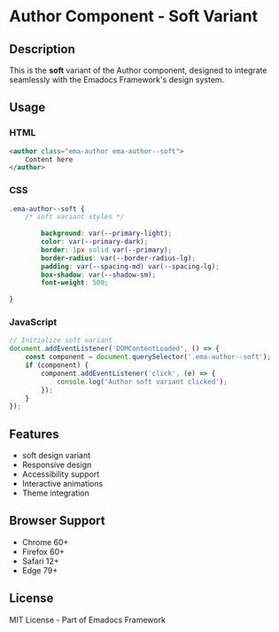 # Author Component - Soft Variant

## Description
This is the **soft** variant of the Author component, designed to integrate seamlessly with the Emadocs Framework's design system.

## Usage

### HTML
```html
<author class="ema-author ema-author--soft">
    Content here
</author>
```

### CSS
```css
.ema-author--soft {
    /* soft variant styles */
    
        background: var(--primary-light);
        color: var(--primary-dark);
        border: 1px solid var(--primary);
        border-radius: var(--border-radius-lg);
        padding: var(--spacing-md) var(--spacing-lg);
        box-shadow: var(--shadow-sm);
        font-weight: 500;
    
}
```

### JavaScript
```javascript
// Initialize soft variant
document.addEventListener('DOMContentLoaded', () => {
    const component = document.querySelector('.ema-author--soft');
    if (component) {
        component.addEventListener('click', (e) => {
            console.log('Author soft variant clicked');
        });
    }
});
```

## Features
- soft design variant
- Responsive design
- Accessibility support
- Interactive animations
- Theme integration

## Browser Support
- Chrome 60+
- Firefox 60+
- Safari 12+
- Edge 79+

## License
MIT License - Part of Emadocs Framework
